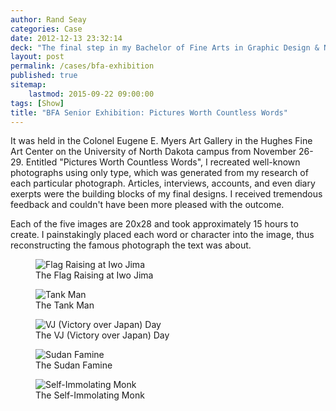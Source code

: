 ```yaml
---
author: Rand Seay
categories: Case
date: 2012-12-13 23:32:14
deck: "The final step in my Bachelor of Fine Arts in Graphic Design & New Art Media, my Senior Exhibition was a culmination of my art education."
layout: post
permalink: /cases/bfa-exhibition
published: true
sitemap:
    lastmod: 2015-09-22 09:00:00
tags: [Show]
title: "BFA Senior Exhibition: Pictures Worth Countless Words"
---
```


It was held in the Colonel Eugene E. Myers Art Gallery in the Hughes Fine Art Center on the University of North Dakota campus from November 26-29. Entitled "Pictures Worth Countless Words", I recreated well-known photographs<!--more--> using only type, which was generated from my research of each particular photograph. Articles, interviews, accounts, and even diary exerpts were the building blocks of my final designs. I received tremendous feedback and couldn't have been more pleased with the outcome.

Each of the five images are 20x28 and took approximately 15 hours to create. I painstakingly placed each word or character into the image, thus reconstructing the famous photograph the text was about.

<figure class="image">
    <img class="drop-shadow" src="{{ '/img/work/bfa-exhibition/bfa-flagraising.jpg' | prepend: site.baseurl }}" alt="Flag Raising at Iwo Jima">
    <figcaption>The Flag Raising at Iwo Jima</figcaption>
</figure>

<figure class="image">
    <img class="drop-shadow" src="{{ '/img/work/bfa-exhibition/bfa-tankman.jpg' | prepend: site.baseurl }}" alt="Tank Man">
    <figcaption>The Tank Man</figcaption>
</figure>

<figure class="image">
    <img class="drop-shadow" src="{{ '/img/work/bfa-exhibition/bfa-vjday.jpg' | prepend: site.baseurl }}" alt="VJ (Victory over Japan) Day">
    <figcaption>The VJ (Victory over Japan) Day</figcaption>
</figure>

<figure class="image">
    <img class="drop-shadow" src="{{ '/img/work/bfa-exhibition/bfa-sudanfamine.jpg' | prepend: site.baseurl }}" alt="Sudan Famine">
    <figcaption>The Sudan Famine</figcaption>
</figure>

<figure class="image">
    <img  class="drop-shadow" src="{{ '/img/work/bfa-exhibition/bfa-monk.jpg' | prepend: site.baseurl }}" alt="Self-Immolating Monk">
    <figcaption>The Self-Immolating Monk</figcaption>
</figure>
